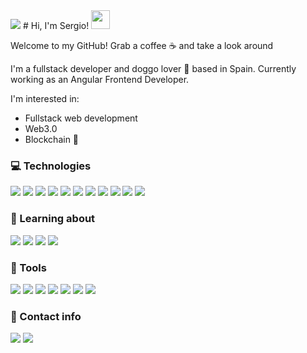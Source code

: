 <img src="./aurora.jpg"/>
<!-- img taken by: https://www.instagram.com/tobias.bjorkli/ go visit his instagram-->
# Hi, I'm Sergio! <img src="https://media.giphy.com/media/hvRJCLFzcasrR4ia7z/giphy.gif" width="30px">

Welcome to my GitHub!
Grab a coffee :coffee: and take a look around

I'm a fullstack developer and doggo lover :dog: based in Spain. Currently working as an Angular Frontend Developer.

I'm interested in:

- Fullstack web development
- Web3.0  
- Blockchain :link:

### :computer: Technologies

<div class="shields">
    <img src="https://img.shields.io/badge/Angular-DD0031?style=flat&logo=angular&logoColor=white"/>
    <img src="https://img.shields.io/badge/-HTML5-E34F26?style=flat&logo=HTML5&logoColor=white"/>
    <img src="https://img.shields.io/badge/Sass-CC6699?style=flat&logo=sass&logoColor=white"/>
    <img src="https://img.shields.io/badge/-CSS3-1572B6?style=flat&logo=CSS3&logoColor=white"/>
    <img src="https://img.shields.io/badge/TypeScript-007ACC?style=flat&logo=typescript&logoColor=white"/>
    <img src="https://img.shields.io/badge/JavaScript-323330?style=flat&logo=javascript&logoColor=F7DF1E"/>
    <img src="https://img.shields.io/badge/-ESLint-4B32C3?style=flat&logo=ESLint&logoColor=white">
    <img src="https://img.shields.io/badge/-WebPack-1C78C0?style=flat&logo=WebPack logoColor=white"/>
    <img src="https://img.shields.io/badge/Node.js-43853D?style=flat&logo=node.js&logoColor=white"/>
    <img src="https://img.shields.io/badge/MongoDB-4EA94B?style=flat&logo=mongodb&logoColor=white"/>
    <img src="https://img.shields.io/badge/-MySQL-F29111?style=flat&logo=MySQL&logoColor=white"/>
</div>

### :book: Learning about

<div class="shields">
    <img src="https://img.shields.io/badge/Go-00ADD8?style=flat&logo=go&logoColor=white"/>
    <img src="https://img.shields.io/badge/React-20232A?style=flat&logo=react&logoColor=61DAFB"/>
    <img src="https://img.shields.io/badge/Svelte-4A4A55?style=flat&logo=svelte&logoColor=FF3E00"/>
    <img src="https://img.shields.io/badge/Flutter-02569B?style=flat&logo=flutter&logoColor=white"/>
</div>

### :wrench: Tools

<div class="shields">
    <img src="https://img.shields.io/badge/-Visual%20Studio%20Code-23A9F2?style=flat&logo=Visual%20Studio%20Code&logoColor=white"/>
    <img src="https://img.shields.io/badge/-Github-181717?style=flat&logo=GitHub&logoColor=white"/>
    <img src="https://img.shields.io/badge/-Git-F44D27?style=flat&logo=Git&logoColor=white"/>
    <img src="https://img.shields.io/badge/-NPM-CB3837?style=flat&logo=NPM&logoColor=white"/>
    <img src="https://img.shields.io/badge/-Trello-0079BF?style=flat&logo=Trello&logoColor=white"/>
    <img src="https://img.shields.io/badge/-Slack-E01563?style=flat&logo=Slack&logoColor=white"/>
    <img src="https://img.shields.io/badge/-Notion-000000?style=flat&logo=Notion&logoColor=white"/>
</div>

### :iphone: Contact info

<div class="shields">
    <img src="https://img.shields.io/badge/Gmail-D14836?style=flat&logo=gmail&logoColor=white"/>
    <img src="https://img.shields.io/badge/LinkedIn-0077B5?style=flat&logo=linkedin&logoColor=white"/>
</div>
